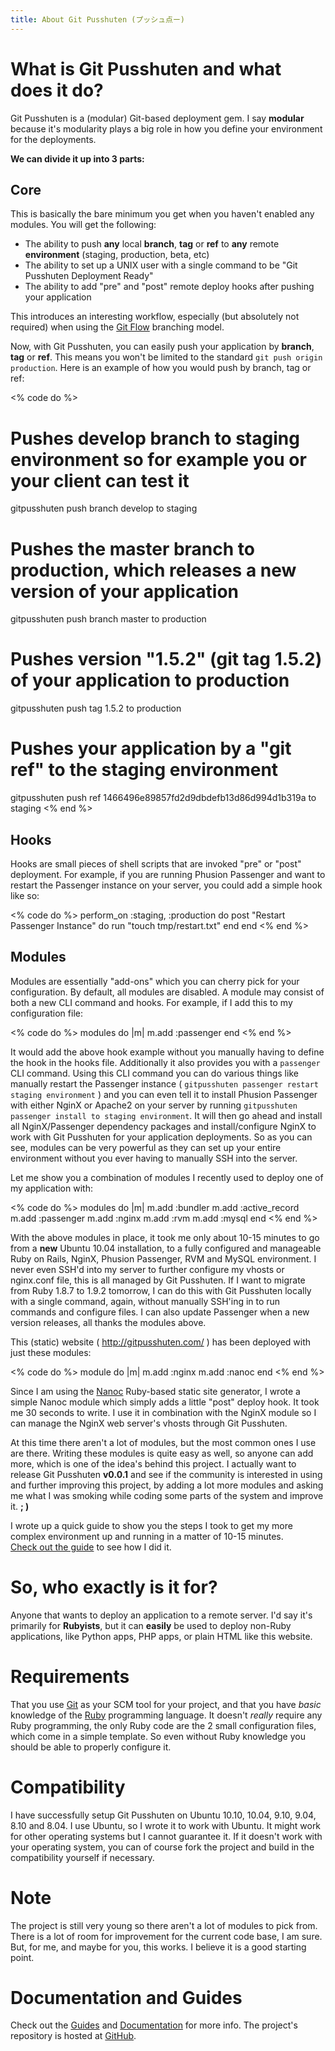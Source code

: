 ```yaml
--- 
title: About Git Pusshuten (プッシュ点ー)
---
```


What is Git Pusshuten and what does it do?
======================

Git Pusshuten is a (modular) Git-based deployment gem.
I say **modular** because it's modularity plays a big role in how you define your environment for the deployments.

**We can divide it up into 3 parts:**

Core
----

This is basically the bare minimum you get when you haven't enabled any modules. You will get the following:

* The ability to push **any** local **branch**, **tag** or **ref** to **any** remote **environment** (staging, production, beta, etc)
* The ability to set up a UNIX user with a single command to be "Git Pusshuten Deployment Ready"
* The ability to add "pre" and "post" remote deploy hooks after pushing your application

This introduces an interesting workflow, especially (but absolutely not required) when using the [Git Flow](http://nvie.com/posts/a-successful-git-branching-model/) branching model.

Now, with Git Pusshuten, you can easily push your application by **branch**, **tag** or **ref**. This means you won't be limited to the standard `git push origin production`. Here is an example of how you would push by branch, tag or ref:

<% code do %>
  # Pushes develop branch to staging environment so for example you or your client can test it
  gitpusshuten push branch develop to staging
  
  # Pushes the master branch to production, which releases a new version of your application
  gitpusshuten push branch master to production
  
  # Pushes version "1.5.2" (git tag 1.5.2) of your application to production
  gitpusshuten push tag 1.5.2 to production
  
  # Pushes your application by a "git ref" to the staging environment
  gitpusshuten push ref 1466496e89857fd2d9dbdefb13d86d994d1b319a to staging
<% end %>


Hooks
-----

Hooks are small pieces of shell scripts that are invoked "pre" or "post" deployment. For example, if you are running Phusion Passenger and want to restart the Passenger instance on your server, you could add a simple hook like so:

<% code do %>
  perform_on :staging, :production do
    post "Restart Passenger Instance" do
      run "touch tmp/restart.txt"
    end
  end
<% end %>


Modules
-------

Modules are essentially "add-ons" which you can cherry pick for your configuration. By default, all modules are disabled. A module may consist of both a new CLI command and hooks. For example, if I add this to my configuration file:

<% code do %>
  modules do |m|
    m.add :passenger
  end
<% end %>

It would add the above hook example without you manually having to define the hook in the hooks file. Additionally it also provides you with a `passenger` CLI command. Using this CLI command you can do various things like manually restart the Passenger instance ( `gitpusshuten passenger restart staging environment` ) and you can even tell it to install Phusion Passenger with either NginX or Apache2 on your server by running `gitpusshuten passenger install to staging environment`. It will then go ahead and install all NginX/Passenger dependency packages and install/configure NginX to work with Git Pusshuten for your application deployments. So as you can see, modules can be very powerful as they can set up your entire environment without you ever having to manually SSH into the server.

Let me show you a combination of modules I recently used to deploy one of my application with:

<% code do %>
  modules do |m|
    m.add :bundler
    m.add :active_record
    m.add :passenger
    m.add :nginx
    m.add :rvm
    m.add :mysql
  end
<% end %>

With the above modules in place, it took me only about 10-15 minutes to go from a **new** Ubuntu 10.04 installation, to a fully configured and manageable Ruby on Rails, NginX, Phusion Passenger, RVM and MySQL environment. I never even SSH'd into my server to further configure my vhosts or nginx.conf file, this is all managed by Git Pusshuten. If I want to migrate from Ruby 1.8.7 to 1.9.2 tomorrow, I can do this with Git Pusshuten locally with a single command, again, without manually SSH'ing in to run commands and configure files. I can also update Passenger when a new version releases, all thanks the modules above.

This (static) website ( http://gitpusshuten.com/ ) has been deployed with just these modules:

<% code do %>
  module do |m|
    m.add :nginx
    m.add :nanoc
  end
<% end %>

Since I am using the [Nanoc](http://nanoc.stoneship.org/) Ruby-based static site generator, I wrote a simple Nanoc module which simply adds a little "post" deploy hook. It took me 30 seconds to write. I use it in combination with the NginX module so I can manage the NginX web server's vhosts through Git Pusshuten.

At this time there aren't a lot of modules, but the most common ones I use are there. Writing these modules is quite easy as well, so anyone can add more, which is one of the idea's behind this project. I actually want to release Git Pusshuten **v0.0.1** and see if the community is interested in using and further improving this project, by adding a lot more modules and asking me what I was smoking while coding some parts of the system and improve it. **; )**

I wrote up a quick guide to show you the steps I took to get my more complex environment up and running in a matter of 10-15 minutes.  
[Check out the guide](/guides/setting-up-a-full-ruby-on-rails-environment/) to see how I did it.


So, who exactly is it for?
==========================

Anyone that wants to deploy an application to a remote server. I'd say it's primarily for __Rubyists__, but it can __easily__ be used to deploy non-Ruby applications, like Python apps, PHP apps, or plain HTML like this website.


Requirements
============

That you use [Git](http://git-scm.com/) as your SCM tool for your project, and that you have _basic_ knowledge of the [Ruby](http://ruby-lang.org/) programming language. It doesn't _really_ require any Ruby programming, the only Ruby code are the 2 small configuration files, which come in a simple template. So even without Ruby knowledge you should be able to properly configure it.


Compatibility
=============

I have successfully setup Git Pusshuten on Ubuntu 10.10, 10.04, 9.10, 9.04, 8.10 and 8.04.
I use Ubuntu, so I wrote it to work with Ubuntu. It might work for other operating systems but I cannot guarantee it. If it doesn't work with your operating system, you can of course fork the project and build in the compatibility yourself if necessary.


Note
====

The project is still very young so there aren't a lot of modules to pick from. There is a lot of room for improvement for the current code base, I am sure. But, for me, and maybe for you, this works. I believe it is a good starting point.



Documentation and Guides
========================

Check out the [Guides](/guides/) and [Documentation](/documentation/) for more info. The project's repository is hosted at [GitHub](https://github.com/meskyanichi/gitpusshuten).
